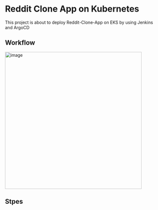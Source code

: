 # Reddit Clone App on Kubernetes
This project is about to deploy Reddit-Clone-App on EKS by using Jenkins and ArgoCD
## Workflow
<img width="452" alt="image" src="https://github.com/Barney7777/a-reddit-clone/assets/122773145/cb55f006-8d8f-4416-be49-6fffa62f901e">

## Stpes

